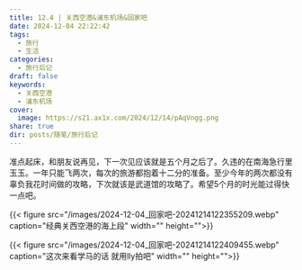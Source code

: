 ```yaml
---
title: 12.4 | 关西空港&浦东机场&回家吧
date: 2024-12-04 22:22:42
tags:
  - 旅行
  - 生活
categories:
  - 旅行后记
draft: false
keywords:
  - 关西空港
  - 浦东机场
cover:
  image: https://s21.ax1x.com/2024/12/14/pAqVngg.png
share: true
dir: posts/随笔/旅行后记
---
```


准点起床，和朋友说再见，下一次见应该就是五个月之后了。久违的在南海急行里玉玉。一年只能飞两次，每次的旅游都抱着十二分的准备。至少今年的两次都没有辜负我花时间做的攻略，下次就该是武道馆的攻略了。希望5个月的时光能过得快一点吧。

{{< figure src="/images/2024-12-04_回家吧-20241214122355209.webp" caption="经典关西空港的海上段" width="" height="">}}

{{< figure src="/images/2024-12-04_回家吧-20241214122409455.webp" caption="这次来看学马的话 就用lly拍吧" width="" height="">}}

